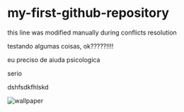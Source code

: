 # my-first-github-repository

this line was modified manually during conflicts resolution

testando algumas coisas, ok?????!!!!

eu preciso de aiuda psicologica

serio

dshfsdkfhlskd

![wallpaper](https://user-images.githubusercontent.com/99911487/154559009-f1ccab1a-f3fb-4ab0-b338-075d6306f2fa.jpeg)
